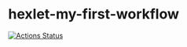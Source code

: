 # hexlet-my-first-workflow

[![Actions Status](https://github.com/hsifananab/hexlet-my-first-workflow/workflows/hello-world/badge.svg)](https://github.com/hsifananab/hexlet-my-first-workflow/actions)
